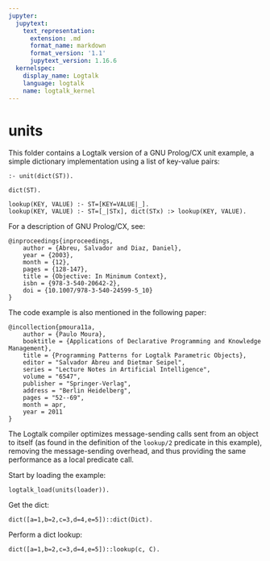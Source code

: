 ```yaml
---
jupyter:
  jupytext:
    text_representation:
      extension: .md
      format_name: markdown
      format_version: '1.1'
      jupytext_version: 1.16.6
  kernelspec:
    display_name: Logtalk
    language: logtalk
    name: logtalk_kernel
---
```


<!--
________________________________________________________________________

This file is part of Logtalk <https://logtalk.org/>  
SPDX-FileCopyrightText: 1998-2025 Paulo Moura <pmoura@logtalk.org>  
SPDX-License-Identifier: Apache-2.0

Licensed under the Apache License, Version 2.0 (the "License");
you may not use this file except in compliance with the License.
You may obtain a copy of the License at

    http://www.apache.org/licenses/LICENSE-2.0

Unless required by applicable law or agreed to in writing, software
distributed under the License is distributed on an "AS IS" BASIS,
WITHOUT WARRANTIES OR CONDITIONS OF ANY KIND, either express or implied.
See the License for the specific language governing permissions and
limitations under the License.
________________________________________________________________________
-->

# units

This folder contains a Logtalk version of a GNU Prolog/CX unit example, a
simple dictionary implementation using a list of key-value pairs:

	:- unit(dict(ST)).

	dict(ST).

	lookup(KEY, VALUE) :- ST=[KEY=VALUE|_].
	lookup(KEY, VALUE) :- ST=[_|STx], dict(STx) :> lookup(KEY, VALUE).

For a description of GNU Prolog/CX, see:

	@inproceedings{inproceedings,
		author = {Abreu, Salvador and Diaz, Daniel},
		year = {2003},
		month = {12},
		pages = {128-147},
		title = {Objective: In Minimum Context},
		isbn = {978-3-540-20642-2},
		doi = {10.1007/978-3-540-24599-5_10}
	}

The code example is also mentioned in the following paper:

	@incollection{pmoura11a,
		author = {Paulo Moura},
		booktitle = {Applications of Declarative Programming and Knowledge Management},
		title = {Programming Patterns for Logtalk Parametric Objects},
		editor = "Salvador Abreu and Dietmar Seipel",
		series = "Lecture Notes in Artificial Intelligence",
		volume = "6547",
		publisher = "Springer-Verlag",
		address = "Berlin Heidelberg",
		pages = "52--69",
		month = apr,
		year = 2011
	}

The Logtalk compiler optimizes message-sending calls sent from an object
to itself (as found in the definition of the `lookup/2` predicate in this
example), removing the message-sending overhead, and thus providing the
same performance as a local predicate call.

Start by loading the example:

```logtalk
logtalk_load(units(loader)).
```

Get the dict:

```logtalk
dict([a=1,b=2,c=3,d=4,e=5])::dict(Dict).
```

<!--
Dict = [a=1,b=2,c=3,d=4,e=5].
-->

Perform a dict lookup:

```logtalk
dict([a=1,b=2,c=3,d=4,e=5])::lookup(c, C).
```

<!--
C = 3.
-->

